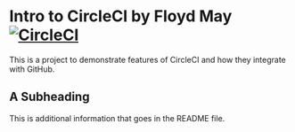 # Intro to CircleCI by Floyd May [![CircleCI](https://circleci.com/gh/ahmad-luqman/circleci-intro.svg?style=svg)](https://circleci.com/gh/ahmad-luqman/circleci-intro)

This is a project to demonstrate features of CircleCI and how they integrate with GitHub.

## A Subheading

This is additional information that goes in the README file.

